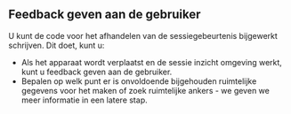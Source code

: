 ## <a name="providing-feedback-to-the-user"></a>Feedback geven aan de gebruiker

U kunt de code voor het afhandelen van de sessiegebeurtenis bijgewerkt schrijven. Dit doet, kunt u:

- Als het apparaat wordt verplaatst en de sessie inzicht omgeving werkt, kunt u feedback geven aan de gebruiker.
- Bepalen op welk punt er is onvoldoende bijgehouden ruimtelijke gegevens voor het maken of zoek ruimtelijke ankers - we geven we meer informatie in een latere stap.
